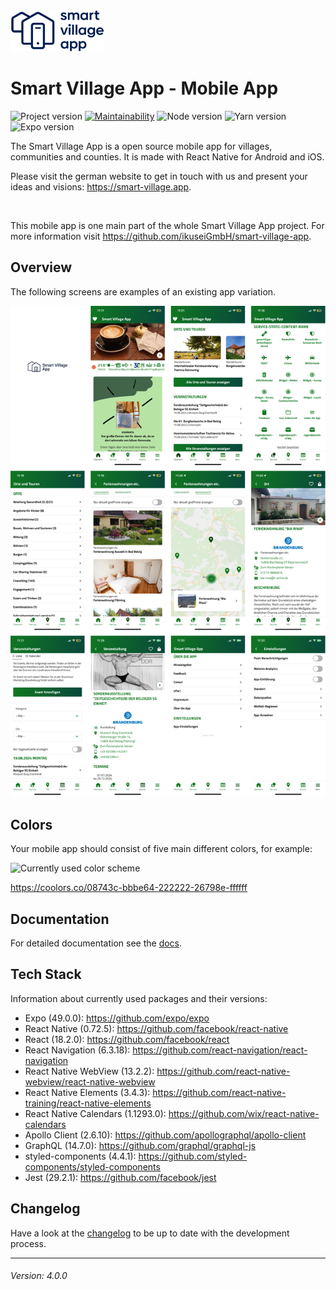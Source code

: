 <img src="./smart-village-app-logo.png" width="150">

# Smart Village App - Mobile App

![Project version](https://img.shields.io/badge/version-4.0.0-informational.svg) [![Maintainability](https://api.codeclimate.com/v1/badges/ee77a5fd8990be0158c1/maintainability)](https://codeclimate.com/github/ikuseiGmbH/smart-village-app-app/maintainability) ![Node version](https://img.shields.io/badge/node-16.13.0-informational.svg) ![Yarn version](https://img.shields.io/badge/yarn-1.22.19-informational.svg) ![Expo version](https://img.shields.io/badge/expo-49.0.0-informational.svg)

The Smart Village App is a open source mobile app for villages, communities and counties. It is made with React Native for Android and iOS.

Please visit the german website to get in touch with us and present your ideas and visions: https://smart-village.app.

&nbsp;

This mobile app is one main part of the whole Smart Village App project. For more information visit https://github.com/ikuseiGmbH/smart-village-app.

## Overview

The following screens are examples of an existing app variation.

<img alt="Example screens Smart Village App" src="./example-screens.png">

## Colors

Your mobile app should consist of five main different colors, for example:

<img alt="Currently used color scheme" src="./color_scheme-08743c-bbbe64-222222-26798e-ffffff.png" width="420">

https://coolors.co/08743c-bbbe64-222222-26798e-ffffff

## Documentation

For detailed documentation see the [docs](./docs/INDEX.md).

## Tech Stack

Information about currently used packages and their versions:

- Expo (49.0.0): https://github.com/expo/expo
- React Native (0.72.5): https://github.com/facebook/react-native
- React (18.2.0): https://github.com/facebook/react
- React Navigation (6.3.18): https://github.com/react-navigation/react-navigation
- React Native WebView (13.2.2): https://github.com/react-native-webview/react-native-webview
- React Native Elements (3.4.3): https://github.com/react-native-training/react-native-elements
- React Native Calendars (1.1293.0): https://github.com/wix/react-native-calendars
- Apollo Client (2.6.10): https://github.com/apollographql/apollo-client
- GraphQL (14.7.0): https://github.com/graphql/graphql-js
- styled-components (4.4.1): https://github.com/styled-components/styled-components
- Jest (29.2.1): https://github.com/facebook/jest

## Changelog

Have a look at the [changelog](./CHANGELOG.md) to be up to date with the development process.

---

###### Version: 4.0.0
